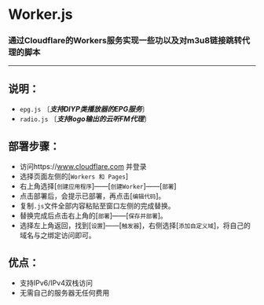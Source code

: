 # Worker.js
### 通过Cloudflare的Workers服务实现一些功以及对m3u8链接跳转代理的脚本

---

## 说明：
- `epg.js` 〔***支持DIYP类播放器的EPG服务***〕
- `radio.js` 〔***支持logo输出的云听FM代理***〕

## 部署步骤：

- 访问https://www.cloudflare.com 并登录
- 选择页面左侧的[`Workers 和 Pages`]
- 右上角选择[`创建应用程序`]——[`创建Worker`]——[`部署`]
- 点击部署后，会提示已部署，再点击[`编辑代码`]。
- 复制`.js`文件全部内容粘贴至窗口左侧的完成替换。
- 替换完成后点击右上角的[`部署`]——[`保存并部署`]。
- 选择左上角返回，找到[`设置`]——[`触发器`]，右侧选择[`添加自定义域`]，将自己的域名与之绑定访问即可。

## 优点：
- 支持IPv6/IPv4双栈访问
- 无需自己的服务器无任何费用
